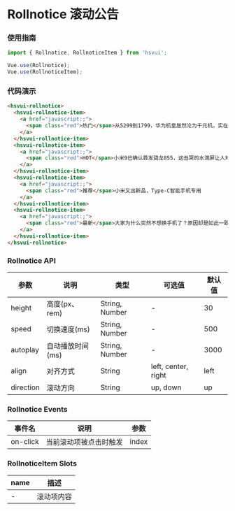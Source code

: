 # Rollnotice 滚动公告

### 使用指南

``` javascript
import { Rollnotice, RollnoticeItem } from 'hsvui';

Vue.use(Rollnotice);
Vue.use(RollnoticeItem);
```

### 代码演示

```html
<hsvui-rollnotice>
  <hsvui-rollnotice-item>
    <a href="javascript:;">
      <span class="red">热门</span>从5299到1799，华为机皇居然沦为千元机，实在可惜
    </a>
  </hsvui-rollnotice-item>
  <hsvui-rollnotice-item>
    <a href="javascript:;">
      <span class="red">HOT</span>小米9已确认首发骁龙855，这丑哭的水滴屏让人难以直视
    </a>
  </hsvui-rollnotice-item>
  <hsvui-rollnotice-item>
    <a href="javascript:;">
      <span class="red">推荐</span>小米又出新品，Type-C智能手机专用
    </a>
  </hsvui-rollnotice-item>
  <hsvui-rollnotice-item>
    <a href="javascript:;">
      <span class="red">最新</span>大家为什么突然不想换手机了？原因却是如此一致
    </a>
  </hsvui-rollnotice-item>
</hsvui-rollnotice>
```

### Rollnotice API

| 参数 | 说明 | 类型 | 可选值 | 默认值 |
|------|------|------|------|------|
| height | 高度(px、rem) | String, Number | - | 30 |
| speed | 切换速度(ms) | String, Number | - | 500 |
| autoplay | 自动播放时间(ms) | String, Number | - | 3000 |
| align | 对齐方式 | String | left, center, right | left |
| direction | 滚动方向 | String | up, down | up |

### Rollnotice Events

| 事件名 | 说明 | 参数 |
| ------ | ------ | ------ |
| on-click | 当前滚动项被点击时触发 | index |

### RollnoticeItem Slots

| name | 描述 |
| ------ | ------ |
| - | 滚动项内容 |
